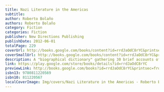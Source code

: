 ```yaml
---
title: Nazi Literature in the Americas
subtitle:
author: Roberto Bolaño
authors: Roberto Bolaño
category: Fiction
categories: Fiction
publisher: New Directions Publishing
publishDate: 2012-06-01
totalPage: 229
coverUrl: http://books.google.com/books/content?id=rrdJaOdC8rYC&printsec=frontcover&img=1&zoom=1&edge=curl&source=gbs_api
coverSmallUrl: http://books.google.com/books/content?id=rrdJaOdC8rYC&printsec=frontcover&img=1&zoom=5&edge=curl&source=gbs_api
description: A "biographical dictionary" gathering 30 brief accounts of poets, novelists and editors (all fictional) who espouse fascist or extremely right-wing political views. Nazi Literature in the Americas was the first of Roberto Bolaño's books to reach a wide public. When it was published by Seix Barral in 1996, critics in Spain were quick to recognize the arrival of an important new talent. The book presents itself as a biographical dictionary of American writers who flirted with or espoused extreme right-wing ideologies in the twentieth and twenty-first centuries. It is a tour de force of black humor and imaginary erudition. Nazi Literature in the Americas is composed of short biographies, including descriptions of the writers' works, plus an epilogue ("for Monsters"), which includes even briefer biographies of persons mentioned in passing. All of the writers are imaginary, although they are all carefully and credibly situated in real literary worlds. Ernesto Pérez Masón, for example, in the sample included here, is an imaginary member of the real Orígenes group in Cuba, and his farcical clashes with José Lezama Lima recall stories about the spats between Lezama Lima and Virgilio Piñera, as recounted in Guillermo Cabrera Infante's Mea Cuba. The origins of the imaginary writers are diverse. Authors from twelve different countries are included. The countries with the most representatives are Argentina (8) and the USA (7).
link: https://play.google.com/store/books/details?id=rrdJaOdC8rYC
previewLink: http://books.google.com/books?id=rrdJaOdC8rYC&printsec=frontcover&dq=Nazi+Literature+in+the+americas&hl=&as_pt=BOOKS&cd=1&source=gbs_api
isbn13: 9780811220569
isbn10: 811220567
localCoverImage: Img/covers/Nazi Literature in the Americas - Roberto Bolaño.jpg
---
```

